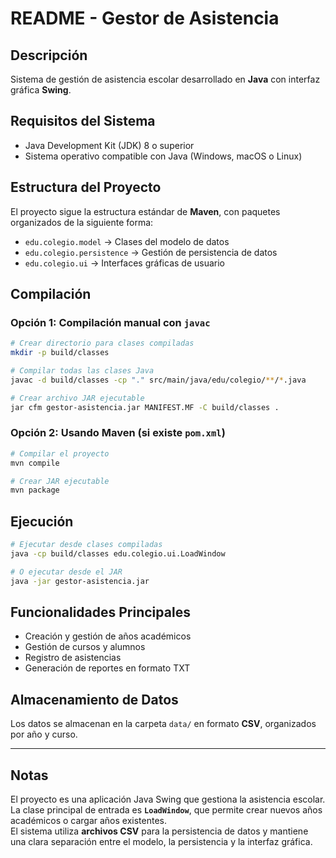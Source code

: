 # README - Gestor de Asistencia

## Descripción
Sistema de gestión de asistencia escolar desarrollado en **Java** con interfaz gráfica **Swing**.

## Requisitos del Sistema
- Java Development Kit (JDK) 8 o superior  
- Sistema operativo compatible con Java (Windows, macOS o Linux)

## Estructura del Proyecto
El proyecto sigue la estructura estándar de **Maven**, con paquetes organizados de la siguiente forma:

- `edu.colegio.model` → Clases del modelo de datos  
- `edu.colegio.persistence` → Gestión de persistencia de datos  
- `edu.colegio.ui` → Interfaces gráficas de usuario  

## Compilación

### Opción 1: Compilación manual con `javac`
```bash
# Crear directorio para clases compiladas
mkdir -p build/classes

# Compilar todas las clases Java
javac -d build/classes -cp "." src/main/java/edu/colegio/**/*.java

# Crear archivo JAR ejecutable
jar cfm gestor-asistencia.jar MANIFEST.MF -C build/classes .
```

### Opción 2: Usando Maven (si existe `pom.xml`)
```bash
# Compilar el proyecto
mvn compile

# Crear JAR ejecutable
mvn package
```

## Ejecución
```bash
# Ejecutar desde clases compiladas
java -cp build/classes edu.colegio.ui.LoadWindow

# O ejecutar desde el JAR
java -jar gestor-asistencia.jar
```

## Funcionalidades Principales
- Creación y gestión de años académicos  
- Gestión de cursos y alumnos  
- Registro de asistencias  
- Generación de reportes en formato TXT  

## Almacenamiento de Datos
Los datos se almacenan en la carpeta `data/` en formato **CSV**, organizados por año y curso.  

---

## Notas
El proyecto es una aplicación Java Swing que gestiona la asistencia escolar.  
La clase principal de entrada es **`LoadWindow`**, que permite crear nuevos años académicos o cargar años existentes.  
El sistema utiliza **archivos CSV** para la persistencia de datos y mantiene una clara separación entre el modelo, la persistencia y la interfaz gráfica.
